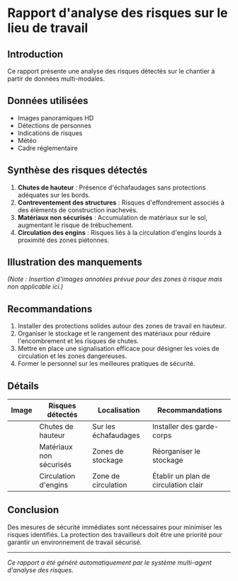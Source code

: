 # Rapport d'analyse des risques sur le lieu de travail
## Introduction
Ce rapport présente une analyse des risques détectés sur le chantier à partir de données multi-modales.

## Données utilisées
- Images panoramiques HD
- Détections de personnes
- Indications de risques
- Météo
- Cadre réglementaire

## Synthèse des risques détectés
1. **Chutes de hauteur** : Présence d'échafaudages sans protections adéquates sur les bords.
2. **Contreventement des structures** : Risques d'effondrement associés à des éléments de construction inachevés.
3. **Matériaux non sécurisés** : Accumulation de matériaux sur le sol, augmentant le risque de trébuchement.
4. **Circulation des engins** : Risques liés à la circulation d'engins lourds à proximité des zones piétonnes.

## Illustration des manquements
*(Note : Insertion d'images annotées prévue pour des zones à risque mais non applicable ici.)*

## Recommandations
1. Installer des protections solides autour des zones de travail en hauteur.
2. Organiser le stockage et le rangement des matériaux pour réduire l'encombrement et les risques de chutes.
3. Mettre en place une signalisation efficace pour désigner les voies de circulation et les zones dangereuses.
4. Former le personnel sur les meilleures pratiques de sécurité.

## Détails
| Image | Risques détectés                 | Localisation            | Recommandations                             |
|-------|----------------------------------|-------------------------|---------------------------------------------|
|       | Chutes de hauteur                | Sur les échafaudages    | Installer des garde-corps                   |
|       | Matériaux non sécurisés          | Zones de stockage        | Réorganiser le stockage                     |
|       | Circulation d'engins             | Zone de circulation      | Établir un plan de circulation clair        |

## Conclusion
Des mesures de sécurité immédiates sont nécessaires pour minimiser les risques identifiés. La protection des travailleurs doit être une priorité pour garantir un environnement de travail sécurisé.

---
*Ce rapport a été généré automatiquement par le système multi-agent d'analyse des risques.*